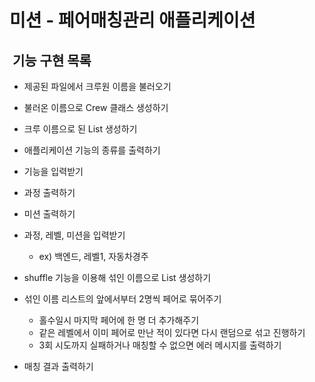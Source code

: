 # 미션 - 페어매칭관리 애플리케이션

## ️ 기능 구현 목록

- 제공된 파일에서 크루원 이름을 불러오기  
- 불러온 이름으로 Crew 클래스 생성하기  
- 크루 이름으로 된 List<String> 생성하기
- 애플리케이션 기능의 종류를 출력하기
- 기능을 입력받기
- 과정 출력하기
- 미션 출력하기
- 과정, 레벨, 미션을 입력받기 
  - ex) 백엔드, 레벨1, 자동차경주
  
- shuffle 기능을 이용해 섞인 이름으로 List<String> 생성하기
  
- 섞인 이름 리스트의 앞에서부터 2명씩 페어로 묶어주기 
  - 홀수일시 마지막 페어에 한 명 더 추가해주기
  - 같은 레벨에서 이미 페어로 만난 적이 있다면 다시 랜덤으로 섞고 진행하기
  - 3회 시도까지 실패하거나 매칭할 수 없으면 에러 메시지를 출력하기
- 매칭 결과 출력하기